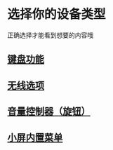 # 选择你的设备类型

正确选择才能看到想要的内容哦

## [键盘功能](std/README.md)

## [无线选项](ble/README.md)

## [音量控制器（旋钮）](knob/README.md)

## [小屏内置菜单](std/built_in_menu/README.md)
